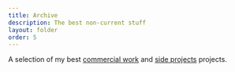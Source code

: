 ```yaml
---
title: Archive
description: The best non-current stuff
layout: folder
order: 5
---
```


A selection of my best [commercial work](./work/) and [side projects](./projects/) projects.

